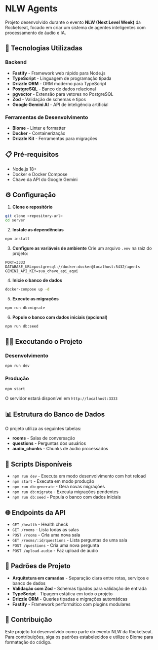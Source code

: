 # NLW Agents

Projeto desenvolvido durante o evento **NLW (Next Level Week)** da Rocketseat, focado em criar um sistema de agentes inteligentes com processamento de áudio e IA.

## 🚀 Tecnologias Utilizadas

### Backend
- **Fastify** - Framework web rápido para Node.js
- **TypeScript** - Linguagem de programação tipada
- **Drizzle ORM** - ORM moderno para TypeScript
- **PostgreSQL** - Banco de dados relacional
- **pgvector** - Extensão para vetores no PostgreSQL
- **Zod** - Validação de schemas e tipos
- **Google Gemini AI** - API de inteligência artificial

### Ferramentas de Desenvolvimento
- **Biome** - Linter e formatter
- **Docker** - Containerização
- **Drizzle Kit** - Ferramentas para migrações

## 📋 Pré-requisitos

- Node.js 18+
- Docker e Docker Compose
- Chave da API do Google Gemini

## ⚙️ Configuração

1. **Clone o repositório**
```bash
git clone <repository-url>
cd server
```

2. **Instale as dependências**
```bash
npm install
```

3. **Configure as variáveis de ambiente**
Crie um arquivo `.env` na raiz do projeto:
```env
PORT=3333
DATABASE_URL=postgresql://docker:docker@localhost:5432/agents
GEMINI_API_KEY=sua_chave_api_aqui
```

4. **Inicie o banco de dados**
```bash
docker-compose up -d
```

5. **Execute as migrações**
```bash
npm run db:migrate
```

6. **Popule o banco com dados iniciais (opcional)**
```bash
npm run db:seed
```

## 🏃‍♂️ Executando o Projeto

### Desenvolvimento
```bash
npm run dev
```

### Produção
```bash
npm start
```

O servidor estará disponível em `http://localhost:3333`

## 📊 Estrutura do Banco de Dados

O projeto utiliza as seguintes tabelas:
- **rooms** - Salas de conversação
- **questions** - Perguntas dos usuários
- **audio_chunks** - Chunks de áudio processados

## 🔧 Scripts Disponíveis

- `npm run dev` - Executa em modo desenvolvimento com hot reload
- `npm start` - Executa em modo produção
- `npm run db:generate` - Gera novas migrações
- `npm run db:migrate` - Executa migrações pendentes
- `npm run db:seed` - Popula o banco com dados iniciais

## 🌐 Endpoints da API

- `GET /health` - Health check
- `GET /rooms` - Lista todas as salas
- `POST /rooms` - Cria uma nova sala
- `GET /rooms/:id/questions` - Lista perguntas de uma sala
- `POST /questions` - Cria uma nova pergunta
- `POST /upload-audio` - Faz upload de áudio

## 📝 Padrões de Projeto

- **Arquitetura em camadas** - Separação clara entre rotas, serviços e banco de dados
- **Validação com Zod** - Schemas tipados para validação de entrada
- **TypeScript** - Tipagem estática em todo o projeto
- **Drizzle ORM** - Queries tipadas e migrações automáticas
- **Fastify** - Framework performático com plugins modulares

## 🤝 Contribuição

Este projeto foi desenvolvido como parte do evento NLW da Rocketseat. Para contribuições, siga os padrões estabelecidos e utilize o Biome para formatação do código.
